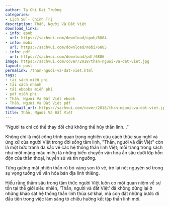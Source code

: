 ```yaml
---
author: Tạ Chí Đại Trường
categories:
- Lịch Sử - Chính Trị
description: Thần, Người Và Đất Việt
download_links:
- info: epub
  url: https://sachvui.com/download/epub/6804
- info: mobi
  url: https://sachvui.com/download/mobi/6805
- info: pdf
  url: https://sachvui.com/download/pdf/6806
image: https://sachvui.com/cover/2018/than-nguoi-va-dat-viet.jpg
layout: post
permalink: /than-nguoi-va-dat-viet.html
tags:
- tải sách miễn phí
- tải sách nhanh
- tải ebooks miễn phí
- pdf miễn phí
- Thần, Người Và Đất Việt ebook
- Thần, Người Và Đất Việt pdf
thumbnail_url: https://sachvui.com/cover/2018/than-nguoi-va-dat-viet.jpg
title: Thần, Người Và Đất Việt
---
```


 <div class="item-desc text-justify"> <p>“Người ta chỉ có thể thay đổi chứ không thể hủy thần linh…”</p><p>Không chỉ là một công trình quan trọng nghiên cứu cách thức suy nghĩ và ứng xử của người Việt trong đời sống tâm linh, "Thần, người và đất Việt" còn là một bức tranh đa sắc về các hệ thống thần linh Việt; mỗi trang trong sách như một mảng màu miêu tả những biến chuyển văn hóa ẩn sâu dưới lớp hỗn độn của thần thoại, huyền sử và tín ngưỡng.</p><p>Từng gương mặt nhiên thần rũ bỏ vàng son tô vẽ, trở lại nét nguyên sơ trong sự vọng tưởng về văn hóa bản địa linh thiêng.</p><p>Hiểu rằng thẳm sâu trong tâm thức người Việt luôn có một quan niệm về sự tồn tại thế giới siêu nhiên, ‘Thần, người và đất Việt’ đã không dừng lại ở những khảo sát hệ thống thần linh thủa sơ khai, mà còn đặt những bước đi đầu tiên trong việc làm sáng tỏ chiều hướng kết tập thần linh mới.</p> </div>
